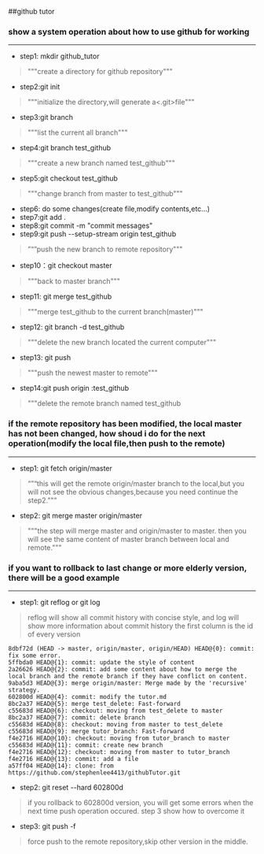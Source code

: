 ##github tutor
### show a system operation about how to use github for working
---
- step1: mkdir github_tutor 
> """create a directory for github repository"""
- step2:git init
> """initialize the directory,will generate a<.git>file"""
- step3:git branch  
> """list the current all branch"""
- step4:git branch test_github
> """create a new branch named test_github"""
- step5:git checkout test_github
> """change branch from master to test_github"""
- step6: do some changes(create file,modify contents,etc...)
- step7:git add .
- step8:git commit -m "commit messages"
- step9:git push --setup-stream  origin test_github
> ”“”push the new branch to remote repository"""
- step10：git checkout master
> """back to master branch"""
- step11:  git merge test_github
> """merge test_github to the current branch(master)"""
- step12: git branch -d test_github
> """delete the new branch located the current computer"""
- step13: git push
> """push the newest master to remote"""
- step14:git push origin :test_github
> """delete the remote branch named test_github


### if the remote repository has been modified, the local master has not been changed, how shoud i do for the next operation(modify the local file,then push to the remote)
---
- step1: git fetch origin/master 
> “”“this will get the remote origin/master branch to the local,but you will not see the obvious changes,because you need continue the step2."""
- step2: git merge master origin/master
> """the step will merge master and origin/master to master. then you will see the same content of master branch between local and remote."""

### if you want to rollback to last change or more elderly version, there will be a good example
---
- step1: git reflog  or  git log
> reflog will show all commit history with concise style, and log will show more information about commit history
> the first column is the id of every version
```git
8dbf72d (HEAD -> master, origin/master, origin/HEAD) HEAD@{0}: commit: fix some error.
5ffbda0 HEAD@{1}: commit: update the style of content
2a26626 HEAD@{2}: commit: add some content about how to merge the local branch and the remote branch if they have conflict on content.
9aba5d3 HEAD@{3}: merge origin/master: Merge made by the 'recursive' strategy.
602800d HEAD@{4}: commit: modify the tutor.md
8bc2a37 HEAD@{5}: merge test_delete: Fast-forward
c55683d HEAD@{6}: checkout: moving from test_delete to master
8bc2a37 HEAD@{7}: commit: delete branch
c55683d HEAD@{8}: checkout: moving from master to test_delete
c55683d HEAD@{9}: merge tutor_branch: Fast-forward
f4e2716 HEAD@{10}: checkout: moving from tutor_branch to master
c55683d HEAD@{11}: commit: create new branch
f4e2716 HEAD@{12}: checkout: moving from master to tutor_branch
f4e2716 HEAD@{13}: commit: add a file
a57ff04 HEAD@{14}: clone: from https://github.com/stephenlee4413/githubTutor.git
```
- step2: git reset --hard 602800d
> if you rollback to 602800d version, you will get some errors when the next time push operation occured. step 3 show how to overcome it
- step3: git push -f
> force push to the remote repository,skip other version in the middle.
